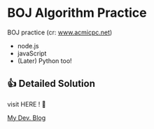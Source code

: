 # BOJ Algorithm Practice

BOJ practice (cr: www.acmicpc.net)


- node.js
- javaScript
- (Later) Python too!


<h2> 👍 Detailed Solution</h2>
visit HERE ! 🔻

<a href="https://mywebproject.tistory.com/category/ALGORITHM/BOJ%20%28Node.js%29">My Dev. Blog</a>

